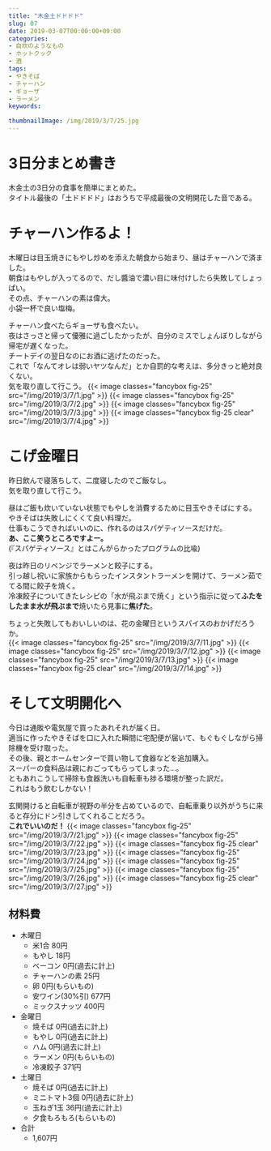 ```yaml
---
title: "木金土ドドドド"
slug: 07
date: 2019-03-07T00:00:00+09:00
categories:
- 自炊のようなもの
- ホットクック
- 酒
tags:
- やきそば
- チャーハン
- ギョーザ
- ラーメン
keywords:

thumbnailImage: /img/2019/3/7/25.jpg
---
```


# 3日分まとめ書き

木金土の3日分の食事を簡単にまとめた。  
タイトル最後の「土ドドドド」はおうちで平成最後の文明開花した音である。
<!--more-->

# チャーハン作るよ！

木曜日は目玉焼きにもやし炒めを添えた朝食から始まり、昼はチャーハンで済ました。  
朝食はもやしが入ってるので、だし醬油で濃い目に味付けしたら失敗してしょっぱい。  
その点、チャーハンの素は偉大。  
小袋一杯で良い塩梅。  
  
チャーハン食べたらギョーザも食べたい。  
夜はさっさと帰って優雅に過ごしたかったが、自分のミスでしょんぼりしながら帰宅が遅くなった。  
チートデイの翌日なのにお酒に逃げたのだった。  
これで「なんてオレは弱いヤツなんだ」とか自罰的な考えは、多分きっと絶対良くない。  
気を取り直して行こう。
{{< image classes="fancybox fig-25" src="/img/2019/3/7/1.jpg" >}}
{{< image classes="fancybox fig-25" src="/img/2019/3/7/2.jpg" >}}
{{< image classes="fancybox fig-25" src="/img/2019/3/7/3.jpg" >}}
{{< image classes="fancybox fig-25 clear" src="/img/2019/3/7/4.jpg" >}}

# こげ金曜日

昨日飲んで寝落ちして、二度寝したのでご飯なし。  
気を取り直して行こう。  
  
昼はご飯も炊いていない状態でもやしを消費するために目玉やきそばにする。  
やきそばは失敗しにくくて良い料理だ。  
仕事もこうできればいいのに、作れるのはスパゲティソースだけだ。  
<b>あ、ここ笑うところですよー。</b>  
(『スパゲティソース』とはこんがらかったプログラムの比喩)    
  
夜は昨日のリベンジでラーメンと餃子にする。  
引っ越し祝いに家族からもらったインスタントラーメンを開けて、ラーメン茹でてる間に餃子を焼く。  
冷凍餃子についてきたレシピの「水が飛ぶまで焼く」という指示に従って<b>ふたをしたまま水が飛ぶまで</b>焼いたら見事に<b>焦げた</b>。  
  
ちょっと失敗してもおいしいのは、花の金曜日というスパイスのおかげだろうか。  
{{< image classes="fancybox fig-25" src="/img/2019/3/7/11.jpg" >}}
{{< image classes="fancybox fig-25" src="/img/2019/3/7/12.jpg" >}}
{{< image classes="fancybox fig-25" src="/img/2019/3/7/13.jpg" >}}
{{< image classes="fancybox fig-25 clear" src="/img/2019/3/7/14.jpg" >}}

# そして文明開化へ

今日は通販や電気屋で買ったあれそれが届く日。  
適当に作ったやきそばを口に入れた瞬間に宅配便が届いて、もぐもぐしながら掃除機を受け取った。  
その後、親とホームセンターで買い物して食器などを追加購入。  
スーパーの食料品は親におごってもらってしまった…。  
ともあれこうして掃除も食器洗いも自転車も捗る環境が整った訳だ。  
<ssr>これはもう飲むしかない！</ssr>  
  
玄関開けると自転車が視野の半分を占めているので、自転車乗り以外がうちに来ると存分に<ssr>ドン引き</ssr>してくれることだろう。  
<b>これでいいのだ！</b>
{{< image classes="fancybox fig-25" src="/img/2019/3/7/21.jpg" >}}
{{< image classes="fancybox fig-25" src="/img/2019/3/7/22.jpg" >}}
{{< image classes="fancybox fig-25 clear" src="/img/2019/3/7/23.jpg" >}}
{{< image classes="fancybox fig-25" src="/img/2019/3/7/24.jpg" >}}
{{< image classes="fancybox fig-25" src="/img/2019/3/7/25.jpg" >}}
{{< image classes="fancybox fig-25" src="/img/2019/3/7/26.jpg" >}}
{{< image classes="fancybox fig-25 clear" src="/img/2019/3/7/27.jpg" >}}

## 材料費

+ 木曜日
  - 米1合 80円
  - もやし 18円
  - ベーコン 0円(過去に計上)
  - チャーハンの素 25円
  - 卵 0円(もらいもの)
  - 安ワイン(30%引) 677円
  - ミックスナッツ 400円
+ 金曜日
  - 焼そば 0円(過去に計上)
  - もやし 0円(過去に計上)
  - ハム 0円(過去に計上)
  - ラーメン 0円(もらいもの)
  - 冷凍餃子 371円
+ 土曜日
  - 焼そば 0円(過去に計上)
  - ミニトマト3個 0円(過去に計上)
  - 玉ねぎ1玉 36円(過去に計上)
  - 夕食もろもろ(もらいもの)
+ 合計
  - 1,607円

